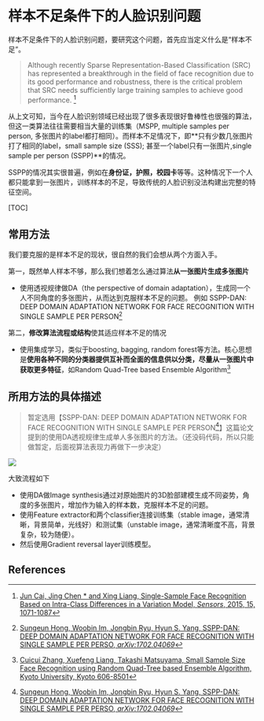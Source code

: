 # 样本不足条件下的人脸识别问题

样本不足条件下的人脸识别问题，要研究这个问题，首先应当定义什么是“样本不足”。

> Although recently Sparse Representation-Based Classification (SRC) has represented a breakthrough in the field of face recognition due to its good performance and robustness, there is the critical problem that SRC needs sufficiently large training samples to achieve good performance. [^Sensors]

从上文可知，当今在人脸识别领域已经出现了很多表现很好鲁棒性也很强的算法，但这一类算法往往需要相当大量的训练集（MSPP, multiple samples per person, 多张图片的label都打相同）。而样本不足情况下，即**只有少数几张图片打了相同的label，small sample size (SSS); 甚至一个label只有一张图片,single sample per person (SSPP)**的情况。

SSPP的情况其实很普遍，例如在**身份证，护照，校园卡**等等。这种情况下一个人都只能拿到一张图片，训练样本的不足，导致传统的人脸识别没法构建出完整的特征空间。

[TOC]

## 常用方法
我们要克服的是样本不足的现状，很自然的我们会想从两个方面入手。

第一，既然单人样本不够，那么我们想着怎么通过算法**从一张图片生成多张图片**

- 使用透视规律做DA（the perspective of domain adaptation），生成同一个人不同角度的多张图片，从而达到克服样本不足的问题。 例如 SSPP-DAN: DEEP DOMAIN ADAPTATION NETWORK FOR FACE RECOGNITION WITH SINGLE SAMPLE PER PERSON[^arXiv]

第二，**修改算法流程或结构**使其适应样本不足的情况

- 使用集成学习，类似于boosting, bagging, random forest等方法。核心思想是**使用各种不同的分类器提供互补而全面的信息供以分类，尽量从一张图片中获取更多特征**，如Random Quad-Tree based Ensemble Algorithm[^Quad-Tree]

## 所用方法的具体描述
> 暂定选用【SSPP-DAN: DEEP DOMAIN ADAPTATION NETWORK FOR FACE RECOGNITION WITH SINGLE SAMPLE PER PERSON[^arXiv]】这篇论文提到的使用DA透视规律生成单人多张图片的方法。（还没码代码，所以只能做暂定，后面视算法表现力再做下一步决定）

![](https://i.loli.net/2017/10/11/59dcf08af3241.jpg)

大致流程如下

- 使用DA做Image synthesis通过对原始图片的3D脸部建模生成不同姿势，角度的多张图片，增加作为输入的样本数，克服样本不足的问题。
- 使用Feature extractor和两个classifier连接训练集（stable image，通常清晰，背景简单，光线好）和测试集（unstable image，通常清晰度不高，背景复杂，较为随便）。
- 然后使用Gradient reversal layer训练模型。

<!-- more -->
## References

[^Sensors]: [Jun Cai, Jing Chen * and Xing Liang, Single-Sample Face Recognition Based on Intra-Class Differences in a Variation Model, *Sensors*, 2015, 15, 1071-1087](http://www.mdpi.com/1424-8220/15/1/1071/pdf)

[^Quad-Tree]: [Cuicui Zhang, Xuefeng Liang, Takashi Matsuyama, Small Sample Size Face Recognition using Random Quad-Tree based Ensemble Algorithm, Kyoto University, Kyoto 606-8501]()

[^arXiv]: [Sungeun Hong, Woobin Im, Jongbin Ryu, Hyun S. Yang, SSPP-DAN: DEEP DOMAIN ADAPTATION NETWORK FOR FACE RECOGNITION WITH SINGLE SAMPLE PER PERSO, *arXiv:1702.04069*](https://arxiv.org/abs/1702.04069)

